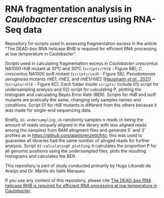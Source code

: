 # RNA fragmentation analysis in *Caulobacter crescentus* using RNA-Seq data

Repository for scripts used in assessing fragmentation excess in the article "The DEAD-box RNA helicase RhlB is required for efficient RNA processing at
low temperature in Caulobacter".

Scripts used in calculating fragmentation excess in *Caulobacter crescentus* NA1000 *rhlB* mutant at 10°C and 30°C (`scripts/rhlB` - Figure 6B); *C. crescentus* NA1000 *iscR* mutant (`scripts/iscR` - Figure S6); *Pseudomonas aeruginosa* mutants *rhlE1*, *rhlE2*, and *rhlE1/rhlE2* ([Hausmann *et al.*, 2021](https://doi.org/10.1093/nar/gkab503)) (`scripts/rhlE` - Figure 6C). Each folder inside `scripts/` include 01) script for undersampling analysis and 02) script for calculating P, plotting the histogram and calculating Bayes Error Rate (BER). Scripts for *rhlB* and *iscR* mutants are pratically the same, changing only samples names and conditions. Script 01 for *rhlE* mutants is different from the others because it was made for single-end sequencing data.

Briefly, `01-undersampling.sh` ramdomly samples n reads (n being the amount of reads uniquely aligned in the library with less aligned reads among the samples) from BAM alingment files and generate 5' and 3' profiles as in https://github.com/alanlorenzetti/frtc; this was used to guarantee all libraries had the same number of alinged reads for further analysis. Script `02-calculatingP_plotting.R` calculates the proportion P for all genomic positions using the undersampled files, plots the resulting histograms and calculates the BER.

This repository is part of study conducted primarily by Hugo Libonati de Araújo and Dr. Marilis do Valle Marques.

If you use any content of this repository, please cite [The DEAD-box RNA helicase RhlB is required for efficient RNA processing at low temperature in *Caulobacter*](https://journals.asm.org/doi/10.1128/spectrum.01934-23).
